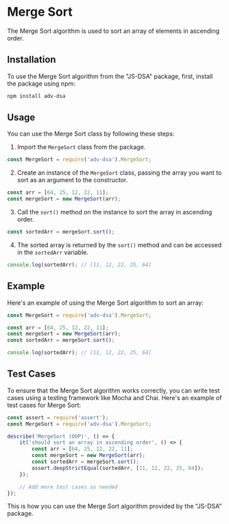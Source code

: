 # Merge Sort

The Merge Sort algorithm is used to sort an array of elements in ascending order.

## Installation

To use the Merge Sort algorithm from the "JS-DSA" package, first, install the package using npm:

```bash
npm install adv-dsa
```

## Usage

You can use the Merge Sort class by following these steps:

1. Import the `MergeSort` class from the package.

```javascript
const MergeSort = require('adv-dsa').MergeSort;
```

2. Create an instance of the `MergeSort` class, passing the array you want to sort as an argument to the constructor.

```javascript
const arr = [64, 25, 12, 22, 11];
const mergeSort = new MergeSort(arr);
```

3. Call the `sort()` method on the instance to sort the array in ascending order.

```javascript
const sortedArr = mergeSort.sort();
```

4. The sorted array is returned by the `sort()` method and can be accessed in the `sortedArr` variable.

```javascript
console.log(sortedArr); // [11, 12, 22, 25, 64]
```

## Example

Here's an example of using the Merge Sort algorithm to sort an array:

```javascript
const MergeSort = require('adv-dsa').MergeSort;

const arr = [64, 25, 12, 22, 11];
const mergeSort = new MergeSort(arr);
const sortedArr = mergeSort.sort();

console.log(sortedArr); // [11, 12, 22, 25, 64]
```

## Test Cases

To ensure that the Merge Sort algorithm works correctly, you can write test cases using a testing framework like Mocha and Chai. Here's an example of test cases for Merge Sort:

```javascript
const assert = require('assert');
const MergeSort = require('adv-dsa').MergeSort;

describe('MergeSort (OOP)', () => {
    it('should sort an array in ascending order', () => {
        const arr = [64, 25, 12, 22, 11];
        const mergeSort = new MergeSort(arr);
        const sortedArr = mergeSort.sort();
        assert.deepStrictEqual(sortedArr, [11, 12, 22, 25, 64]);
    });

    // Add more test cases as needed
});
```

This is how you can use the Merge Sort algorithm provided by the "JS-DSA" package.
